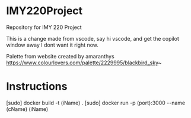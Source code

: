 # IMY220Project
Repository for IMY 220 Project

This is a change made from vscode, say hi vscode, and get the copilot window away I dont want it right now.

Palette from website created by amaranthys
https://www.colourlovers.com/palette/2229995/blackbird_sky~

# Instructions
[sudo] docker build -t (iName) .
[sudo] docker run -p (port):3000 --name (cName) (iName)